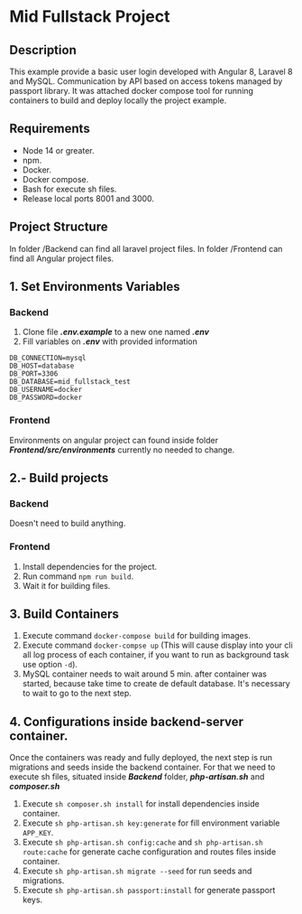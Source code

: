 # Mid Fullstack Project
## Description
This example provide a basic user login developed with Angular 8, Laravel 8 and MySQL. 
Communication by API based on access tokens managed by passport library. 
It was attached docker compose tool for running containers to build and deploy locally the project example.

## Requirements
- Node 14 or greater.
- npm.
- Docker.
- Docker compose.
- Bash for execute sh files.
- Release local ports 8001 and 3000.

## Project Structure
In folder /Backend can find all laravel project files.
In folder /Frontend can find all Angular project files.


## 1. Set Environments Variables
### Backend
1. Clone file ***.env.example*** to a new one named ***.env***
2. Fill variables on ***.env*** with provided information
```
DB_CONNECTION=mysql
DB_HOST=database
DB_PORT=3306
DB_DATABASE=mid_fullstack_test
DB_USERNAME=docker
DB_PASSWORD=docker
```

### Frontend
Environments on angular project can found inside folder ***Frontend/src/environments***
currently no needed to change.

## 2.- Build projects
### Backend
Doesn't need to build anything.

### Frontend
1. Install dependencies for the project.
2. Run command `npm run build`.
3. Wait it for building files.

## 3. Build Containers

1. Execute command `docker-compose build` for building images.
2. Execute command `docker-compse up` (This will cause display into your cli all log process of each container, if you want to run as background task use option `-d`).
3. MySQL container needs to wait around 5 min. after container was started, because take time to create de default database. It's necessary to wait to go to the next step.

## 4. Configurations inside backend-server container.

Once the containers was ready and fully deployed, the next step is run migrations and seeds inside the backend container.
For that we need to execute sh files, situated inside ***Backend*** folder, ***php-artisan.sh*** and ***composer.sh***

1. Execute `sh composer.sh install` for install dependencies inside container.
2. Execute `sh php-artisan.sh key:generate`
   for fill environment variable `APP_KEY`.
3. Execute `sh php-artisan.sh config:cache` and `sh php-artisan.sh route:cache` for generate cache configuration and routes files inside container.
4. Execute `sh php-artisan.sh migrate --seed` for run seeds and migrations.
5. Execute `sh php-artisan.sh passport:install` for generate passport keys.
